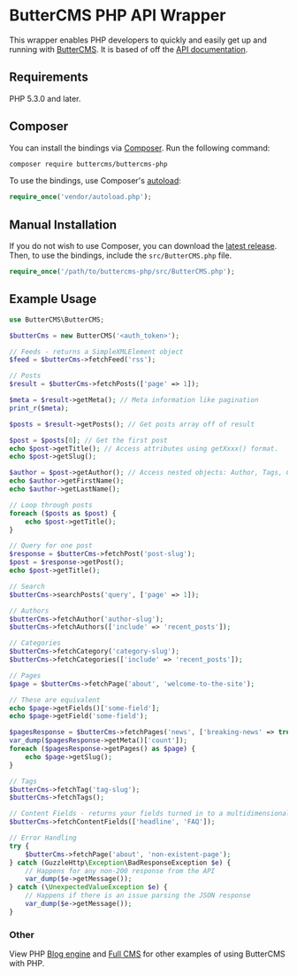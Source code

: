 # ButterCMS PHP API Wrapper

This wrapper enables PHP developers to quickly and easily get up and running with [ButterCMS](https://buttercms.com/). It is based of off the [API documentation](https://buttercms.com/docs/api/).

## Requirements

PHP 5.3.0 and later.

## Composer

You can install the bindings via [Composer](http://getcomposer.org/). Run the following command:

```bash
composer require buttercms/buttercms-php
```

To use the bindings, use Composer's [autoload](https://getcomposer.org/doc/00-intro.md#autoloading):

```php
require_once('vendor/autoload.php');
```

## Manual Installation

If you do not wish to use Composer, you can download the [latest release](https://github.com/buttercms/buttercms-php/releases). Then, to use the bindings, include the `src/ButterCMS.php` file.

```php
require_once('/path/to/buttercms-php/src/ButterCMS.php');
```

## Example Usage

```php
use ButterCMS\ButterCMS;

$butterCms = new ButterCMS('<auth_token>');

// Feeds - returns a SimpleXMLElement object
$feed = $butterCms->fetchFeed('rss');

// Posts
$result = $butterCms->fetchPosts(['page' => 1]);

$meta = $result->getMeta(); // Meta information like pagination
print_r($meta);

$posts = $result->getPosts(); // Get posts array off of result

$post = $posts[0]; // Get the first post
echo $post->getTitle(); // Access attributes using getXxxx() format.
echo $post->getSlug();

$author = $post->getAuthor(); // Access nested objects: Author, Tags, Categories like so
echo $author->getFirstName();
echo $author->getLastName();

// Loop through posts
foreach ($posts as $post) {
    echo $post->getTitle();
}

// Query for one post
$response = $butterCms->fetchPost('post-slug');
$post = $response->getPost();
echo $post->getTitle();

// Search
$butterCms->searchPosts('query', ['page' => 1]);

// Authors
$butterCms->fetchAuthor('author-slug');
$butterCms->fetchAuthors(['include' => 'recent_posts']);

// Categories
$butterCms->fetchCategory('category-slug');
$butterCms->fetchCategories(['include' => 'recent_posts']);

// Pages
$page = $butterCms->fetchPage('about', 'welcome-to-the-site');

// These are equivalent
echo $page->getFields()['some-field'];
echo $page->getField('some-field');

$pagesResponse = $butterCms->fetchPages('news', ['breaking-news' => true]);
var_dump($pagesResponse->getMeta()['count']);
foreach ($pagesResponse->getPages() as $page) {
    echo $page->getSlug();
}

// Tags
$butterCms->fetchTag('tag-slug');
$butterCms->fetchTags();

// Content Fields - returns your fields turned in to a multidimensional array
$butterCms->fetchContentFields(['headline', 'FAQ']);

// Error Handling
try {
    $butterCms->fetchPage('about', 'non-existent-page');
} catch (GuzzleHttp\Exception\BadResponseException $e) {
    // Happens for any non-200 response from the API
    var_dump($e->getMessage());
} catch (\UnexpectedValueException $e) {
    // Happens if there is an issue parsing the JSON response
    var_dump($e->getMessage());
}
```

### Other

View PHP [Blog engine](https://buttercms.com/php-blog-engine/) and [Full CMS](https://buttercms.com/php-cms/) for other examples of using ButterCMS with PHP.
